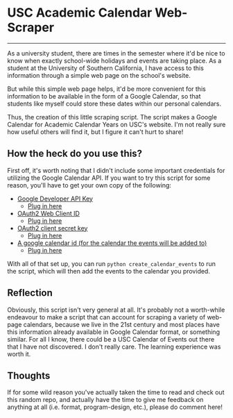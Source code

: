 # USC Academic Calendar Web-Scraper
------

As a university student, there are times in the semester where it'd be nice to know when exactly school-wide holidays and events are taking place. As a student at the University of Southern California, I have access to this information through a simple web page on the school's website. 

But while this simple web page helps, it'd be more convenient for this information to be available in the form of a Google Calendar, so that students like myself could store these dates within our personal calendars.

Thus, the creation of this little scraping script. The script makes a Google Calendar for Academic Calendar Years on USC's website. I'm not really sure how useful others will find it, but I figure it can't hurt to share!

## How the heck do you use this?
  
  First off, it's worth noting that I didn't include some important credentials for utilizing the Google Calendar API.
  If you want to try this script for some reason, you'll have to get your own copy of the following:
  
  * [Google Developer API Key](https://developers.google.com/api-client-library/python/guide/aaa_apikeys)
    * [Plug in here](https://github.com/jpugliesi/USC-Academic-Calendar-Scraper/blob/master/create_calendar_events.py#L39)   
  * [OAuth2 Web Client ID](https://developers.google.com/accounts/docs/OAuth2#basicsteps)
    * [Plug in here](https://github.com/jpugliesi/USC-Academic-Calendar-Scraper/blob/master/create_calendar_events.py#L17)
  * [OAuth2 client secret key](https://developers.google.com/accounts/docs/OAuth2#basicsteps)
    * [Plug in here](https://github.com/jpugliesi/USC-Academic-Calendar-Scraper/blob/master/create_calendar_events.py#L18)
  * [A google calendar id (for the calendar the events will be added to)](https://www.drupal.org/node/589310)
    * [Plug in here](https://github.com/jpugliesi/USC-Academic-Calendar-Scraper/blob/master/create_calendar_events.py#L48)
  
 With all of that set up, you can run `python create_calendar_events` to run the script, which will then add the events to the calendar you provided.

## Reflection

  Obviously, this script isn't very general at all. It's probably not a worth-while endeavour to make a script that can account for scraping a variety of web-page calendars, because we live in the 21st century and most places have this information already available in Google Calendar format, or something similar. 
  For all I know, there could be a USC Calendar of Events out there that I have not discovered. I don't really care. The learning experience was worth it.
  
## Thoughts

  If for some wild reason you've actually taken the time to read and check out this random repo, and actually have the time to give me feedback on anything at all (i.e. format, program-design, etc.), please do comment here!
